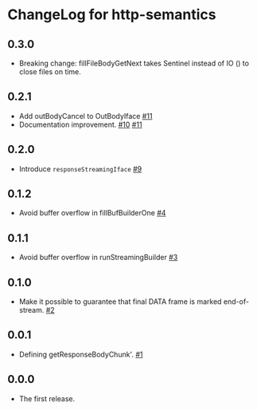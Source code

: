 # ChangeLog for http-semantics

## 0.3.0

* Breaking change: fillFileBodyGetNext takes Sentinel instead of
  IO () to close files on time.

## 0.2.1

* Add outBodyCancel to OutBodyIface
  [#11](https://github.com/kazu-yamamoto/http-semantics/pull/11)
* Documentation improvement.
  [#10](https://github.com/kazu-yamamoto/http-semantics/pull/10)
  [#11](https://github.com/kazu-yamamoto/http-semantics/pull/11)

## 0.2.0

* Introduce `responseStreamingIface`
  [#9](https://github.com/kazu-yamamoto/http-semantics/pull/9)

## 0.1.2

* Avoid buffer overflow in fillBufBuilderOne
  [#4](https://github.com/kazu-yamamoto/http-semantics/pull/4)

## 0.1.1

* Avoid buffer overflow in runStreamingBuilder
  [#3](https://github.com/kazu-yamamoto/http-semantics/pull/3)

## 0.1.0

* Make it possible to guarantee that final DATA frame is marked end-of-stream.
  [#2](https://github.com/kazu-yamamoto/http-semantics/pull/2)

## 0.0.1

* Defining getResponseBodyChunk'.
  [#1](https://github.com/kazu-yamamoto/http-semantics/pull/1)

## 0.0.0

* The first release.
